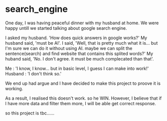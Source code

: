 # search_engine

One day, I was having peaceful dinner with my husband at home.
We were happy untill we started talking about google search engine.

I asked my husband. 'How does quick answers in google works?'
My husband said, 'must be AI'.
I said,  'Well, that is pretty much what it is... but I'm sure we can do it without using AI. maybe we can split the sentence(search) and find website that contains this splited words?'
My huband said, 'No. I don't agree. it must be much complecated than that'.

Me : 'I know, I know... but in basic level, I guess I can make into work!'
Husband : 'I don't think so.'

We end up had argue and I have decided to make this project to proove it is working.

As a result, I realised this doesn't work. so he WIN.
However, I believe that if I have more data and filter them more, I will be able get correct response.

so this project is tbc......

